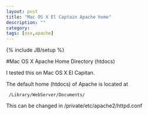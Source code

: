 ```yaml
---
layout: post
title: "Mac OS X El Captain Apache home"
description: ""
category: 
tags: [osx,apache]
---
```

{% include JB/setup %}

#Mac OS X Apache Home Directory (htdocs)

I tested this on Mac OS X El Capitan.

The default home (htdocs) of Apache is located at

     /Library/WebServer/Documents/

This can be changed in /private/etc/apache2/httpd.conf


